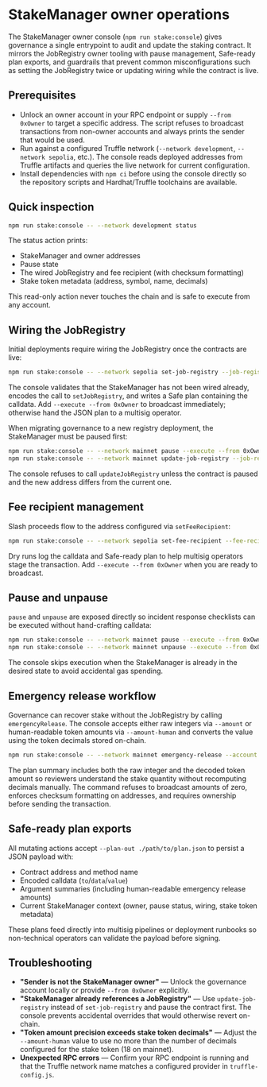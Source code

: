 # StakeManager owner operations

The StakeManager owner console (`npm run stake:console`) gives governance a single entrypoint to audit and update the staking
contract. It mirrors the JobRegistry owner tooling with pause management, Safe-ready plan exports, and guardrails that prevent
common misconfigurations such as setting the JobRegistry twice or updating wiring while the contract is live.

## Prerequisites

- Unlock an owner account in your RPC endpoint or supply `--from 0xOwner` to target a specific address. The script refuses to
  broadcast transactions from non-owner accounts and always prints the sender that would be used.
- Run against a configured Truffle network (`--network development`, `--network sepolia`, etc.). The console reads deployed
  addresses from Truffle artifacts and queries the live network for current configuration.
- Install dependencies with `npm ci` before using the console directly so the repository scripts and Hardhat/Truffle toolchains
  are available.

## Quick inspection

```bash
npm run stake:console -- --network development status
```

The status action prints:

- StakeManager and owner addresses
- Pause state
- The wired JobRegistry and fee recipient (with checksum formatting)
- Stake token metadata (address, symbol, name, decimals)

This read-only action never touches the chain and is safe to execute from any account.

## Wiring the JobRegistry

Initial deployments require wiring the JobRegistry once the contracts are live:

```bash
npm run stake:console -- --network sepolia set-job-registry --job-registry 0xRegistry --plan-out ./plans/staking-set.json
```

The console validates that the StakeManager has not been wired already, encodes the call to `setJobRegistry`, and writes a Safe
plan containing the calldata. Add `--execute --from 0xOwner` to broadcast immediately; otherwise hand the JSON plan to a multisig
operator.

When migrating governance to a new registry deployment, the StakeManager must be paused first:

```bash
npm run stake:console -- --network mainnet pause --execute --from 0xOwner
npm run stake:console -- --network mainnet update-job-registry --job-registry 0xNewRegistry --execute --from 0xOwner
```

The console refuses to call `updateJobRegistry` unless the contract is paused and the new address differs from the current one.

## Fee recipient management

Slash proceeds flow to the address configured via `setFeeRecipient`:

```bash
npm run stake:console -- --network sepolia set-fee-recipient --fee-recipient 0xFeeSafe --plan-out ./plans/fee-update.json
```

Dry runs log the calldata and Safe-ready plan to help multisig operators stage the transaction. Add `--execute --from 0xOwner`
when you are ready to broadcast.

## Pause and unpause

`pause` and `unpause` are exposed directly so incident response checklists can be executed without hand-crafting calldata:

```bash
npm run stake:console -- --network mainnet pause --execute --from 0xOwner
npm run stake:console -- --network mainnet unpause --execute --from 0xOwner
```

The console skips execution when the StakeManager is already in the desired state to avoid accidental gas spending.

## Emergency release workflow

Governance can recover stake without the JobRegistry by calling `emergencyRelease`. The console accepts either raw integers via
`--amount` or human-readable token amounts via `--amount-human` and converts the value using the token decimals stored on-chain.

```bash
npm run stake:console -- --network mainnet emergency-release --account 0xWorker --amount-human 125.5 --plan-out ./plans/release.json
```

The plan summary includes both the raw integer and the decoded token amount so reviewers understand the stake quantity without
recomputing decimals manually. The command refuses to broadcast amounts of zero, enforces checksum formatting on addresses, and
requires ownership before sending the transaction.

## Safe-ready plan exports

All mutating actions accept `--plan-out ./path/to/plan.json` to persist a JSON payload with:

- Contract address and method name
- Encoded calldata (`to`/`data`/`value`)
- Argument summaries (including human-readable emergency release amounts)
- Current StakeManager context (owner, pause status, wiring, stake token metadata)

These plans feed directly into multisig pipelines or deployment runbooks so non-technical operators can validate the payload
before signing.

## Troubleshooting

- **"Sender is not the StakeManager owner"** — Unlock the governance account locally or provide `--from 0xOwner` explicitly.
- **"StakeManager already references a JobRegistry"** — Use `update-job-registry` instead of `set-job-registry` and pause the
  contract first. The console prevents accidental overrides that would otherwise revert on-chain.
- **"Token amount precision exceeds stake token decimals"** — Adjust the `--amount-human` value to use no more than the number of
  decimals configured for the stake token (18 on mainnet).
- **Unexpected RPC errors** — Confirm your RPC endpoint is running and that the Truffle network name matches a configured
  provider in `truffle-config.js`.

